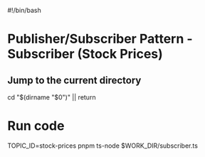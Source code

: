 <!-- markdownlint-disable-next-line MD018 MD041 -->
#!/bin/bash

# Publisher/Subscriber Pattern - Subscriber (Stock Prices)

## Jump to the current directory

cd "$(dirname "$0")" || return

# Run code

TOPIC_ID=stock-prices pnpm ts-node $WORK_DIR/subscriber.ts
